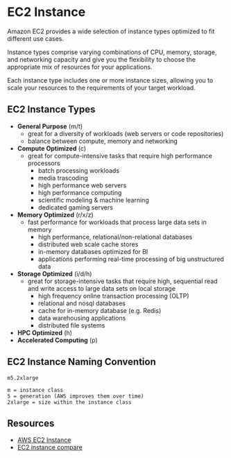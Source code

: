 # EC2 Instance

Amazon EC2 provides a wide selection of instance types optimized to fit different use cases. 

Instance types comprise varying combinations of CPU, memory, storage, and networking capacity and give you the flexibility to choose the appropriate mix of resources for your applications. 

Each instance type includes one or more instance sizes, allowing you to scale your resources to the requirements of your target workload.

## EC2 Instance Types

- **General Purpose** (m/t)
    - great for a diversity of workloads (web servers or code repositories)
    - balance between compute, memory and networking
- **Compute Optimized** (c)
    - great for compute-intensive tasks that require high performance processors
        - batch processing workloads
        - media trascoding
        - high performance web servers
        - high performance computing
        - scientific modeling & machine learning
        - dedicated gaming servers
- **Memory Optimized** (r/x/z)
    - fast performance for workloads that process large data sets in memory
        - high performance, relational/non-relational databases
        - distributed web scale cache stores
        - in-memory databases optimized for BI
        - applications performing real-time processing of big unstructured data
- **Storage Optimized** (i/d/h)
    - great for storage-intensive tasks that require high, sequential read and write access to large data sets on local storage
        - high frequency online transaction processing (OLTP)
        - relational and nosql databases
        - cache for in-memory database (e.g. Redis)
        - data warehousing applications
        - distributed file systems
- **HPC Optimized** (h)
- **Accelerated Computing** (p)

## EC2 Instance Naming Convention

    m5.2xlarge
    
    m = instance class
    5 = generation (AWS improves them over time)
    2xlarge = size within the instance class

## Resources

- [AWS EC2 Instance](https://aws.amazon.com/ec2/instance-types/)
- [EC2 instance compare](https://instances.vantage.sh/)